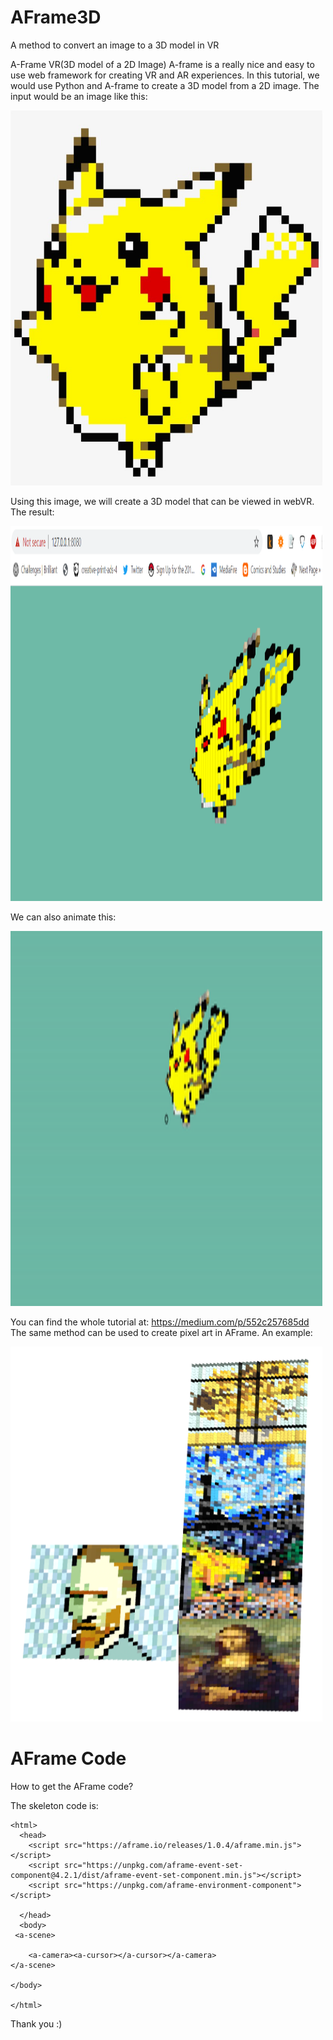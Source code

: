 # AFrame3D
A method to convert an image to a 3D model in VR

A-Frame VR(3D model of a 2D Image)
A-frame is a really nice and easy to use web framework for creating VR and AR experiences. In this tutorial, we would use Python and A-frame to create a 3D model from a 2D image.
The input would be an image like this:

<img src="https://github.com/jojo96/AFrame3D/blob/main/1.png" width=99% height=600 alt="Normal"> 

Using this image, we will create a 3D model that can be viewed in webVR. The result:

<img src="https://github.com/jojo96/AFrame3D/blob/main/2.png" width=99% height=600 alt="Normal">

We can also animate this:

<img src="https://github.com/jojo96/AFrame3D/blob/main/3.gif" width=99% height=600 alt="Normal">

You can find the whole tutorial at: https://medium.com/p/552c257685dd
The same method can be used to create pixel art in AFrame. An example:

<img src="https://github.com/jojo96/AFrame3D/blob/main/6.png" width=99% height=600 alt="Normal"> 

# AFrame Code

How to get the AFrame code?

The skeleton code is:
```
<html>
  <head>
    <script src="https://aframe.io/releases/1.0.4/aframe.min.js"></script>
	<script src="https://unpkg.com/aframe-event-set-component@4.2.1/dist/aframe-event-set-component.min.js"></script> 
	<script src="https://unpkg.com/aframe-environment-component"></script>
	
  </head>
  <body>
 <a-scene>

    <a-camera><a-cursor></a-cursor></a-camera>
</a-scene>

</body>

</html>
```

Thank you :)
